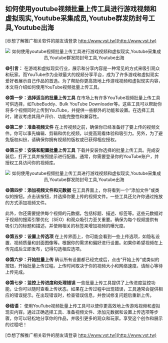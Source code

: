 ## **如何使用youtube视频批量上传工具进行游戏视频和虚拟现实,Youtube采集成员,Youtube群发防封号工具,Youtube出海**

[😍想了解推广相关软件的朋友请登录 http://www.vst.tw](http://www.vst.tw)

 <center><img src="https://vst.tw/MP4/tuiguang/png/1.png" alt="如何使用youtube视频批量上传工具进行游戏视频和虚拟现实,Youtube采集成员,Youtube群发防封号工具,Youtube出海"></center>

**😄引言：**
在游戏和虚拟现实行业，展示和分享内容是一种常见的方式来吸引观众和玩家。而YouTube作为全球最大的视频分享平台，成为了许多游戏和虚拟现实爱好者展示自己作品的首选。为了帮助你更高效地上传游戏视频和虚拟现实内容，本文将介绍如何使用YouTube视频批量上传工具。

**😄第一步：选择适当的批量上传工具**
在市场上有许多YouTube视频批量上传工具可供选择，如TubeBuddy、Bulk YouTube Downloader等。这些工具可以帮助你将多个视频同时上传到YouTube，并提供一些额外的功能和设置。在选择工具时，建议考虑其用户评价、功能完整性和兼容性。

**😄第二步：准备视频文件**
在上传视频之前，确保你已经准备好了要上传的视频文件。你可以事先编辑、剪辑和优化视频，以提高观看体验和吸引力。另外，为了避免版权纠纷，请确保你拥有视频的版权或已获得相应授权。

**😄第三步：安装和配置批量上传工具**
下载并安装你选择的批量上传工具。完成安装后，打开工具并按照提示进行配置。通常，你需要登录你的YouTube账户，并授权工具访问你的视频库。

 <center><img src="https://vst.tw/MP4/tuiguang/png/2.png" alt="如何使用youtube视频批量上传工具进行游戏视频和虚拟现实,Youtube采集成员,Youtube群发防封号工具,Youtube出海"></center>

**😄第四步：添加视频文件和元数据**
在工具界面上，你将看到一个“添加文件”或类似的按钮。点击该按钮，并选择你要上传的视频文件。一些工具还允许你通过拖放的方式添加视频文件。

此外，你还需要提供每个视频的元数据，包括标题、描述、标签等。这些元数据对于视频的搜索引擎优化（SEO）和观众吸引力至关重要。确保为每个视频提供有吸引力的标题和描述，并使用相关的标签来增加视频的曝光度。

**😄第五步：设置上传选项**
在上传界面上，你可能会看到一些上传选项，如隐私设置、视频质量和封面图像等。根据你的需求和偏好进行设置。如果你希望视频在上传完成后立即发布，记得勾选相应选项。

**😄第六步：开始批量上传**
确认所有设置都已经完成后，点击“开始上传”或类似的按钮，开始批量上传过程。上传时间取决于你的视频大小和网络速度。请耐心等待上传完成。

**😄第七步：监控上传进度和处理错误**
一些批量上传工具提供了上传进度监控功能，让你可以随时查看上传状态。如果在上传过程中出现错误，工具通常会提供相应的错误提示。在出现错误时，检查错误信息，并尝试修复问题后重新上传。

**😄结语：**
使用YouTube视频批量上传工具可以使你更高效地上传游戏视频和虚拟现实内容。通过正确选择工具、准备视频文件、添加元数据和设置上传选项等步骤，你可以轻松地分享你的作品，并吸引更多的观众和玩家。享受这个创作和展示的过程吧！

[😍想了解推广相关软件的朋友请登录 http://www.vst.tw](http://www.vst.tw)



